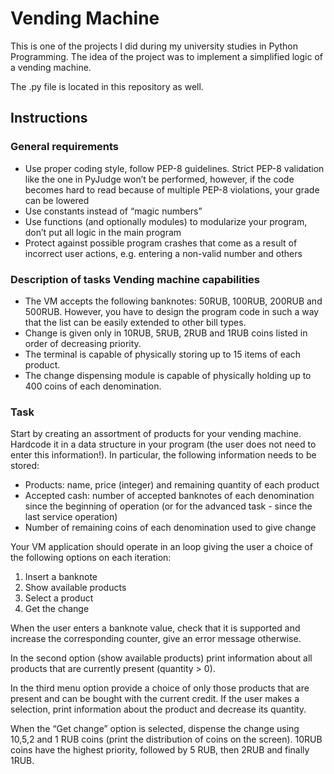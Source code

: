 # Vending Machine

This is one of the projects I did during my university studies in Python Programming.
The idea of the project was to implement a simplified logic of a vending machine.

The .py file is located in this repository as well.

## Instructions

### General requirements

- Use proper coding style, follow PEP-8 guidelines. Strict PEP-8 validation like the one in PyJudge won’t be performed, however, if the code becomes hard to read because of multiple PEP-8 violations, your grade can be lowered
- Use constants instead of “magic numbers”
- Use functions (and optionally modules) to modularize your program, don’t put all logic in the main program
- Protect against possible program crashes that come as a result of incorrect user actions, e.g. entering a non-valid number and others

### Description of tasks Vending machine capabilities

- The VM accepts the following banknotes: 50RUB, 100RUB, 200RUB and 500RUB. However, you have to design the program code in such a way that the list can be easily extended to other bill types.
- Change is given only in 10RUB, 5RUB, 2RUB and 1RUB coins listed in order of decreasing priority.
- The terminal is capable of physically storing up to 15 items of each product.
- The change dispensing module is capable of physically holding up to 400 coins of each denomination.

### Task

Start by creating an assortment of products for your vending machine. Hardcode it in a data structure in your program (the user does not need to enter this information!). 
In particular, the following information needs to be stored:

- Products: name, price (integer) and remaining quantity of each product
- Accepted cash: number of accepted banknotes of each denomination since the beginning of operation (or for the advanced task - since the last service operation)
- Number of remaining coins of each denomination used to give change

Your VM application should operate in an loop giving the user a choice of the following options on each iteration:

1. Insert a banknote
2. Show available products
3. Select a product
4. Get the change

When the user enters a banknote value, check that it is supported and increase the corresponding counter, give an error message otherwise.

In the second option (show available products) print information about all products that are currently present (quantity > 0).

In the third menu option provide a choice of only those products that are present and can be bought with the current credit. If the user makes a selection, print information about the product and decrease its quantity.

When the “Get change” option is selected, dispense the change using 10,5,2 and 1 RUB coins (print the distribution of coins on the screen). 10RUB coins have the highest priority, followed by 5 RUB, then 2RUB and finally 1RUB.
